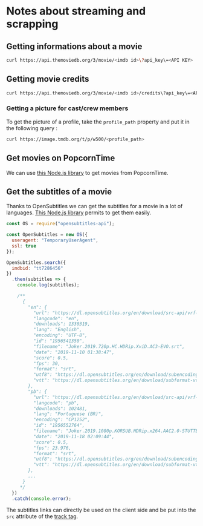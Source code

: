 # Notes about streaming and scrapping

## Getting informations about a movie

```sh
curl https://api.themoviedb.org/3/movie/<imdb id>\?api_key\=<API KEY>
```

## Getting movie credits

```sh
curl https://api.themoviedb.org/3/movie/<imdb id>/credits\?api_key\=<API KEY>
```

### Getting a picture for cast/crew members

To get the picture of a profile, take the `profile_path` property and put it in the following query :

```sh
curl https://image.tmdb.org/t/p/w500/<profile_path>
```

## Get movies on PopcornTime

We can use [this Node.js library](https://popcorn-api.js.org/) to get movies from PopcornTime.

## Get the subtitles of a movie

Thanks to OpenSubtitles we can get the subtitles for a movie in a lot of languages.
[This Node.js library](https://www.npmjs.com/package/opensubtitles-api) permits to get them easily.

```js
const OS = require("opensubtitles-api");

const OpenSubtitles = new OS({
  useragent: "TemporaryUserAgent",
  ssl: true
});

OpenSubtitles.search({
  imdbid: "tt7286456"
})
  .then(subtitles => {
    console.log(subtitles);

    /**
      {
        "en": {
          "url": "https://dl.opensubtitles.org/en/download/src-api/vrf-19b90c50/sid-XSG7P-mvbMDviCLwWh0ezbolv71/filead/1956541350",
          "langcode": "en",
          "downloads": 1330319,
          "lang": "English",
          "encoding": "UTF-8",
          "id": "1956541350",
          "filename": "Joker.2019.720p.HC.HDRip.XviD.AC3-EVO.srt",
          "date": "2019-11-10 01:38:47",
          "score": 0.5,
          "fps": 30,
          "format": "srt",
          "utf8": "https://dl.opensubtitles.org/en/download/subencoding-utf8/src-api/vrf-19b90c50/sid-XSG7P-mvbMDviCLwWh0ezbolv71/filead/1956541350",
          "vtt": "https://dl.opensubtitles.org/en/download/subformat-vtt/src-api/vrf-19b90c50/sid-XSG7P-mvbMDviCLwWh0ezbolv71/filead/1956541350"
        },
        "pb": {
          "url": "https://dl.opensubtitles.org/en/download/src-api/vrf-19d40c5b/sid-XSG7P-mvbMDviCLwWh0ezbolv71/filead/1956552764",
          "langcode": "pb",
          "downloads": 102481,
          "lang": "Portuguese (BR)",
          "encoding": "CP1252",
          "id": "1956552764",
          "filename": "Joker.2019.1080p.KORSUB.HDRip.x264.AAC2.0-STUTTERSHIT.srt",
          "date": "2019-11-18 02:09:44",
          "score": 0.5,
          "fps": 23.976,
          "format": "srt",
          "utf8": "https://dl.opensubtitles.org/en/download/subencoding-utf8/src-api/vrf-19d40c5b/sid-XSG7P-mvbMDviCLwWh0ezbolv71/filead/1956552764",
          "vtt": "https://dl.opensubtitles.org/en/download/subformat-vtt/src-api/vrf-19d40c5b/sid-XSG7P-mvbMDviCLwWh0ezbolv71/filead/1956552764"
        },
        ...
      }
     */
  })
  .catch(console.error);
```

The subtitles links can directly be used on the client side and be put into the `src` attribute of the [track tag](https://developer.mozilla.org/fr/docs/Web/HTML/Element/track).

